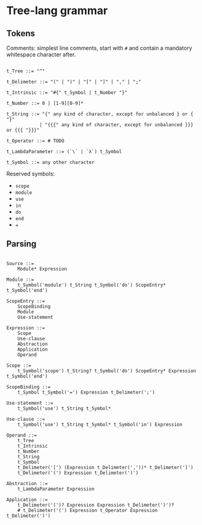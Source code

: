 # Tree-lang grammar

## Tokens

Comments: simplest line comments, start with `#` and contain a mandatory whitespace
character after.

```EBNF

t_Tree ::= "^"

t_Delimeter ::= "(" | ")" | "[" | "]" | "," | ";"

t_Intrinsic ::= "#{" t_Symbol | t_Number "}"

t_Number ::= 0 | [1-9][0-9]*

t_String ::= "{" any kind of character, except for unbalanced } or { "}"
            | "{{{" any kind of character, except for unbalanced }}} or {{{ "}}}"

t_Operator ::= # TODO

t_LambdaParameter ::= (`\` | `λ`) t_Symbol

t_Symbol ::= any other character

```

Reserved symbols:

  * `scope`
  * `module`
  * `use`
  * `in`
  * `do`
  * `end`
  * `=`

## Parsing


```EBNF

Source ::=
    Module* Expression

Module ::=
    t_Symbol('module') t_String t_Symbol('do') ScopeEntry* t_Symbol('end') 

ScopeEntry ::=
    ScopeBinding
    Module
    Use-statement

Expression ::=
    Scope
    Use-clause
    Abstraction
    Application
    Operand

Scope ::=
    t_Symbol('scope') t_String? t_Symbol('do') ScopeEntry* Expression t_Symbol('end')

ScopeBinding ::=
    t_Symbol t_Symbol('=') Expression t_Delimeter(';')

Use-statement ::=
    t_Symbol('use') t_String t_Symbol*

Use-clause ::=
    t_Symbol('use') t_String t_Symbol* t_Symbol('in') Expression
    
Operand ::=
    t_Tree
    t_Intrinsic
    t_Number
    t_String
    t_Symbol
    t_Delimeter('[') (Expression t_Delimeter(','))* t_Delimeter(']')
    t_Delimeter('(') Expression t_Delimeter(')')

Abstraction ::=
    t_LambdaParameter Expression

Application ::=
    t_Delimeter('(')? Expression Expression t_Delimeter(')')?
    # t_Delimeter('(') Expression t_Operator Expression t_Delimeter(')')

```
